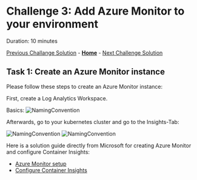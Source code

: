 # Challenge 3: Add Azure Monitor to your environment

Duration: 10 minutes

[Previous Challange Solution](./02-Deploy-and-configure-solution.md) - **[Home](../README.md)** - [Next Challenge Solution](./04-Scale-up-solution.md)

## Task 1: Create an Azure Monitor instance

Please follow these steps to create an Azure Monitor instance:

First, create a Log Analytics Workspace.

Basics:
![NamingConvention](../Images/03-monitor/monitor01.png)

Afterwards, go to your kubernetes cluster and go to the Insights-Tab:

![NamingConvention](../Images/03-monitor/monitor02.png)
![NamingConvention](../Images/03-monitor/monitor03.png)

Here is a solution guide directly from Microsoft for creating Azure Monitor and configure Container Insights:

- [Azure Monitor setup](https://learn.microsoft.com/en-us/windows-server/storage/storage-spaces/configure-azure-monitor)
- [Configure Container Insights](https://learn.microsoft.com/en-us/azure/azure-monitor/containers/container-insights-onboard)
